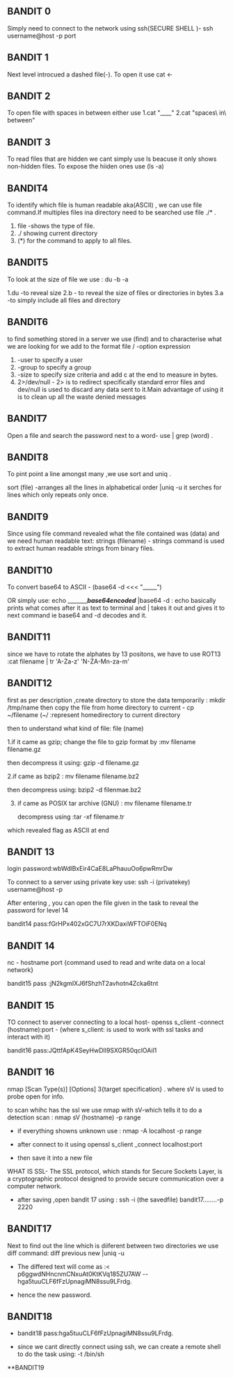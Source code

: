 **BANDIT 0**
---
 Simply need to connect to the network using ssh(SECURE SHELL )- ssh username@host -p port

**BANDIT 1**
---

Next level introcued a dashed file(-). To open it use cat <-

**BANDIT 2**
--- 

To open file with spaces in between either use
   1.cat "____"
   2.cat "spaces\ in\ between" 

**BANDIT 3**
---

To read files that are hidden we cant simply use ls beacuse it only shows non-hidden files. To expose the hiiden ones use (ls -a)

**BANDIT4**
---

To identify which file is human readable aka(ASCII) , we can use file command.If multiples files ina directory need to be searched use file ./* .
   1. file -shows the type of file.
   2. ./ showing current directory
   3. (*) for the command to apply to all files.

**BANDIT5**
---

To look at the size of file we use : du -b -a 

   1.du -to reveal size
   2.b - to reveal the size of files or directories in bytes
   3.a -to simply include all files and directory

**BANDIT6**
---

to find something stored in a server we use (find) and to characterise what we are looking for we add to the format file / -option expression 

   1. -user to specify a user
   2. -group to specify a group
   3. -size to specify size criteria and add c at the end to measure in bytes.
   4. 2>/dev/null - 2> is to redirect specifically standard error files and dev/null is used to discard any data sent to it.Main advantage of using it is to clean up all the waste denied messages

**BANDIT7**
---

Open a file and search the password next to a word- use | grep (word) .

**BANDIT8**
---
To pint point a line amongst many ,we use sort and uniq .

sort (file) -arranges all the lines in alphabetical order
|uniq -u  it serches for lines which only repeats only once.

**BANDIT9**
---

Since using file command revealed what the file contained was (data) and we need human readable text: strings (filename) - strings command is used to extract human readable strings from binary files.

**BANDIT10**
---

To convert base64 to ASCII - (base64 -d <<< "_____") 

OR simply use: echo __________base64encoded___ |base64 -d : echo basically prints what comes after it as text to terminal and | takes it out and gives it to next command ie base64 and -d decodes and it.

**BANDIT11**
---

since we have to rotate the alphates by 13 positons, we have to use ROT13 :cat filename | tr 'A-Za-z' 'N-ZA-Mn-za-m'

**BANDIT12**
---

first as per description ,create directory to store the data temporarily : mkdir /tmp/name
then copy the file from home directory to current - cp ~/filename (~/ :represent homedirectory to current directory

then to understand what kind of file: file (name)

  1.if it came as gzip; change the file to gzip format by :mv filename filename.gz

  then decompress it using: gzip -d filename.gz

  2.if came as bzip2 : mv filename filename.bz2

  then decompress using: bzip2 -d filenmae.bz2

  3. if came as POSIX tar archive (GNU) : mv filename filename.tr

     decompress using :tar -xf filename.tr

which revealed flag as ASCII at end

**BANDIT 13**
---
login password:wbWdlBxEir4CaE8LaPhauuOo6pwRmrDw 

To connect to a server using private key use: ssh -i (privatekey) username@host -p 

After entering , you can open the file given in the task to reveal the password for level 14

bandit14 pass:fGrHPx402xGC7U7rXKDaxiWFTOiF0ENq


**BANDIT 14**
---

nc - hostname port {command used to read and write data on a local network}

bandit15 pass :jN2kgmIXJ6fShzhT2avhotn4Zcka6tnt


**BANDIT 15**
---

TO connect to aserver connecting to a local host- openss s_client -connect (hostname):port - (where s_client: is used to work with ssl tasks and interact with it)

bandit16 pass:JQttfApK4SeyHwDlI9SXGR50qclOAil1


**BANDIT 16**
---

nmap [Scan Type(s)] [Options] 3{target specification}  . where sV is used to probe open for info.

to scan whihc has the ssl we use nmap with sV-which tells it to do a detection scan : nmap sV (hostname) -p range

* if everything showns unknown use : nmap -A localhost -p range

* after connect to it using openssl s_client _connect localhost:port

* then save it into a new file

WHAT IS SSL- The SSL protocol, which stands for Secure Sockets Layer, is a cryptographic protocol designed to provide secure communication over a computer network.

* after saving ,open bandit 17 using : ssh -i (the savedfile) bandit17........-p 2220

**BANDIT17**
---

 Next to find out the line which is diiferent between two directories we use diff command: diff previous new |uniq -u

* The differed text will come as :< p6ggwdNHncnmCNxuAt0KtKVq185ZU7AW
-- hga5tuuCLF6fFzUpnagiMN8ssu9LFrdg.

*  hence the new password.


 **BANDIT18**
 ---

 * bandit18 pass:hga5tuuCLF6fFzUpnagiMN8ssu9LFrdg.

 * since we cant directly connect using ssh, we can create a remote shell to do the task using: -t /bin/sh

 **BANDIT19





